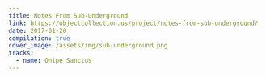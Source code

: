 ```yaml
---
title: Notes From Sub-Underground
link: https://objectcollection.us/project/notes-from-sub-underground/
date: 2017-01-20
compilation: true
cover_image: /assets/img/sub-underground.png
tracks:
  - name: Onipe Sanctus
---
```

